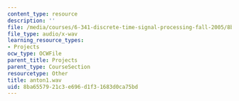 ```yaml
---
content_type: resource
description: ''
file: /media/courses/6-341-discrete-time-signal-processing-fall-2005/8ba6557921c3e696d1f31683d0ca75bd_anton1.wav
file_type: audio/x-wav
learning_resource_types:
- Projects
ocw_type: OCWFile
parent_title: Projects
parent_type: CourseSection
resourcetype: Other
title: anton1.wav
uid: 8ba65579-21c3-e696-d1f3-1683d0ca75bd
---
```

